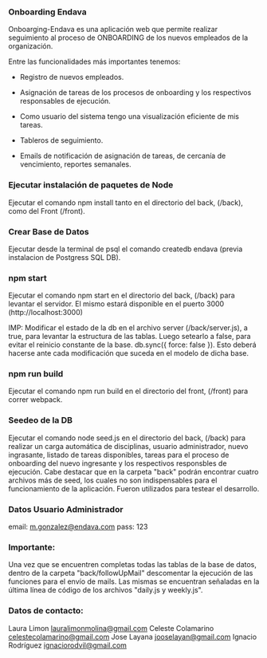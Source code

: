 
### Onboarding Endava
Onboarging-Endava es una aplicación web que permite realizar seguimiento al proceso de ONBOARDING de los nuevos empleados de la organización.

Entre las funcionalidades más importantes tenemos:

- Registro de nuevos empleados.

- Asignación de tareas de los procesos de onboarding y los respectivos responsables de ejecución.

- Como usuario del sistema tengo una visualización eficiente de mis tareas.

- Tableros de seguimiento.

- Emails de notificación de asignación de tareas, de cercanía de vencimiento, reportes semanales.

### Ejecutar instalación de paquetes de Node
Ejecutar el comando npm install tanto en el directorio del back, (/back), como del Front (/front).

### Crear Base de Datos
Ejecutar desde la terminal de psql el comando createdb endava (previa instalacion de Postgress SQL DB).

### npm start
Ejecutar el comando npm start en el directorio del back, (/back) para levantar el servidor. El mismo estará disponible en el puerto 3000 (http://localhost:3000)

IMP: Modificar el estado de la db en el archivo server (/back/server.js), a true, para levantar la estructura de las tablas. Luego setearlo a false, para evitar el reinicio constante de la base. db.sync({ force: false }). Esto deberá hacerse ante cada modificación que suceda en el modelo de dicha base.

### npm run build
Ejecutar el comando npm run build en el directorio del front, (/front) para correr webpack.

### Seedeo de la DB
Ejecutar el comando node seed.js en el directorio del back, (/back) para realizar un carga automática de disciplinas, usuario administrador, nuevo ingrasante, listado de tareas disponibles, tareas para el proceso de onboarding del nuevo ingresante y los respectivos responsbles de ejecución.
Cabe destacar que en la carpeta "back" podrán encontrar cuatro archivos más de seed, los cuales no son indispensables para el funcionamiento de la aplicación. Fueron utilizados para testear el desarrollo.

### Datos Usuario Administrador
email: m.gonzalez@endava.com 
pass: 123

### Importante:
Una vez que se encuentren completas todas las tablas de la base de datos, dentro de la carpeta "back/followUpMail" descomentar la ejecución de las funciones para el envío de mails. Las mismas se encuentran señaladas en la última línea de código de los archivos "daily.js y weekly.js".


### Datos de contacto:
Laura Limon            lauralimonmolina@gmail.com
Celeste Colamarino     celestecolamarino@gmail.com
Jose Layana            jooselayan@gmail.com 
Ignacio Rodríguez      ignaciorodvil@gmail.com 
